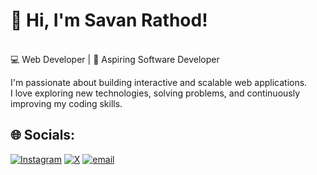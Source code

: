 <h1>👋 Hi, I'm Savan Rathod!</h1> <br>
💻 Web Developer | 🚀 Aspiring Software Developer



I'm passionate about building interactive and scalable web applications. <br>
I love exploring new technologies, solving problems, and continuously improving my coding skills. <br>






## 🌐 Socials:
[![Instagram](https://img.shields.io/badge/Instagram-%23E4405F.svg?logo=Instagram&logoColor=white)](https://instagram.com/savan_rathod202) [![X](https://img.shields.io/badge/X-black.svg?logo=X&logoColor=white)](https://x.com/ByteSmith21) [![email](https://img.shields.io/badge/Email-D14836?logo=gmail&logoColor=white)](mailto:savansr26@gmail.com) 




<!-- Proudly created with GPRM ( https://gprm.itsvg.in ) -->
